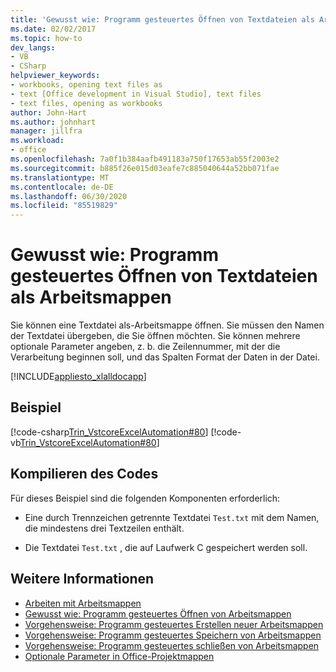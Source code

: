```yaml
---
title: 'Gewusst wie: Programm gesteuertes Öffnen von Textdateien als Arbeitsmappen'
ms.date: 02/02/2017
ms.topic: how-to
dev_langs:
- VB
- CSharp
helpviewer_keywords:
- workbooks, opening text files as
- text [Office development in Visual Studio], text files
- text files, opening as workbooks
author: John-Hart
ms.author: johnhart
manager: jillfra
ms.workload:
- office
ms.openlocfilehash: 7a0f1b384aafb491183a750f17653ab55f2003e2
ms.sourcegitcommit: b885f26e015d03eafe7c885040644a52bb071fae
ms.translationtype: MT
ms.contentlocale: de-DE
ms.lasthandoff: 06/30/2020
ms.locfileid: "85519829"
---
```

# <a name="how-to-programmatically-open-text-files-as-workbooks"></a>Gewusst wie: Programm gesteuertes Öffnen von Textdateien als Arbeitsmappen
  Sie können eine Textdatei als-Arbeitsmappe öffnen. Sie müssen den Namen der Textdatei übergeben, die Sie öffnen möchten. Sie können mehrere optionale Parameter angeben, z. b. die Zeilennummer, mit der die Verarbeitung beginnen soll, und das Spalten Format der Daten in der Datei.

 [!INCLUDE[appliesto_xlalldocapp](../vsto/includes/appliesto-xlalldocapp-md.md)]

## <a name="example"></a>Beispiel
 [!code-csharp[Trin_VstcoreExcelAutomation#80](../vsto/codesnippet/CSharp/Trin_VstcoreExcelAutomationCS/Sheet1.cs#80)]
 [!code-vb[Trin_VstcoreExcelAutomation#80](../vsto/codesnippet/VisualBasic/Trin_VstcoreExcelAutomation/Sheet1.vb#80)]

## <a name="compile-the-code"></a>Kompilieren des Codes
 Für dieses Beispiel sind die folgenden Komponenten erforderlich:

- Eine durch Trennzeichen getrennte Textdatei `Test.txt` mit dem Namen, die mindestens drei Textzeilen enthält.

- Die Textdatei `Test.txt` , die auf Laufwerk C gespeichert werden soll.

## <a name="see-also"></a>Weitere Informationen
- [Arbeiten mit Arbeitsmappen](../vsto/working-with-workbooks.md)
- [Gewusst wie: Programm gesteuertes Öffnen von Arbeitsmappen](../vsto/how-to-programmatically-open-workbooks.md)
- [Vorgehensweise: Programm gesteuertes Erstellen neuer Arbeitsmappen](../vsto/how-to-programmatically-create-new-workbooks.md)
- [Vorgehensweise: Programm gesteuertes Speichern von Arbeitsmappen](../vsto/how-to-programmatically-save-workbooks.md)
- [Vorgehensweise: Programm gesteuertes schließen von Arbeitsmappen](../vsto/how-to-programmatically-close-workbooks.md)
- [Optionale Parameter in Office-Projektmappen](../vsto/optional-parameters-in-office-solutions.md)
